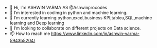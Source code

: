 - 👋 Hi, I’m ASHWIN VARMA AS @Ashwinprocodes
- 👀 I’m interested in codimg in python and machine learning.
- 🌱 I’m currently learning python,excel,business KPI,tableu,SQL,machine learning and Deep learning
- 💞️ I’m looking to collaborate on different projects on Data science.
- 📫 How to reach me https://www.linkedin.com/in/ashwin-varma-5943b5204/

<!---
Ashwinprocodes/Ashwinprocodes is a ✨ special ✨ repository because its `README.md` (this file) appears on your GitHub profile.
You can click the Preview link to take a look at your changes.
--->
